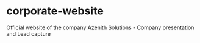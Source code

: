 # corporate-website
Official website of the company Azenith Solutions - Company presentation and Lead capture
